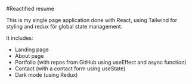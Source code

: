 #Reactified resume

This is my single page application done with React, using Tailwind for styling and redux för global state management.

It includes:
- Landing page
- About page
- Portfolio (with repos from GitHub using useEffect and async function)
- Contact (with a contact form using useState)
- Dark mode (using Redux)
